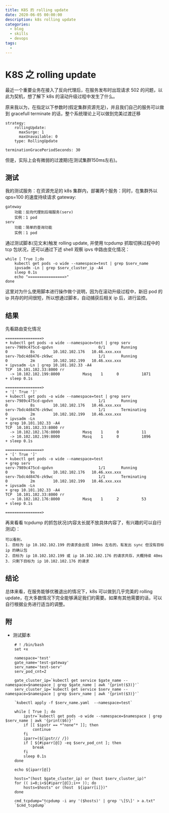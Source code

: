 ```yaml
---
title: K8S 的 rolling update
date: 2020-06-05 00:00:00
description: k8s rolling update
categories: 
  - blog
  - skills
  - devops
tags: 
  - 
---
```


# K8S 之 rolling update
最近一个重要业务在接入了反向代理后，在服务发布时出现请求 502 的问题，以此为契机，想了解下 k8s 的滚动升级过程中发生了什么。

原来我以为，在指定以下参数时(假定集群资源充足)，并且我们自己的服务可以做到 gracefull terminate 的话，整个系统理论上可以做到完美过渡迁移
```
strategy:
    rollingUpdate:
      maxSurge: 1
      maxUnavailable: 0
    type: RollingUpdate

terminationGracePeriodSeconds: 30
```
但是，实际上会有微弱的过渡期(在测试集群150ms左右)。

## 测试
我的测试服务：在资源充足的 k8s 集群内，部署两个服务：同时，在集群外以 qps=100 的速度持续请求 gateway:
```
gateway
    功能：反向代理到后端服务(serv)
    实例：1 pod
serv
    功能：简单的查询功能
    实例：1 pod
```

通过测试脚本(见文末)触发 rolling update, 并使用 tcpdump 抓取切换过程中的 tcp 包状况，还可以通过下述 shell 观察 ipvs 中路由变化情况：
```
while [ True ];do
    kubectl get pods -o wide --namespace=test | grep $serv_name
    ipvsadm -Ln | grep $serv_cluster_ip -A4
    sleep 0.1s
    echo "================>"
done
```

这里对为什么使用脚本进行操作做个说明，因为在滚动升级过程中，新旧 pod 的 ip 共存的时间很短，所以想通过脚本，自动捕获后相关 ip 后，进行监控。

## 结果
先看路由变化情况
```
================>
+ kubectl get pods -o wide --namespace=test | grep serv
serv-7989c475cd-qpdvn                    0/1       Running            0          8s        10.102.102.176   10.46.xxx.xxx
serv-7bdc4d8476-zk9wc                    1/1       Running            0          2m        10.102.102.199   10.46.xxx.xxx
+ ipvsadm -Ln | grep 10.101.102.33 -A4
TCP  10.101.102.33:8000 rr
  -> 10.102.102.199:8000          Masq    1      0          1871
+ sleep 0.1s

================>
+ '[' True ']'
+ kubectl get pods -o wide --namespace=test | grep serv
serv-7989c475cd-qpdvn                    1/1       Running            0          8s        10.102.102.176   10.46.xxx.xxx
serv-7bdc4d8476-zk9wc                    1/1       Terminating        0          2m        10.102.102.199   10.46.xxx.xxx
+ ipvsadm -Ln
+ grep 10.101.102.33 -A4
TCP  10.101.102.33:8000 rr
  -> 10.102.102.176:8000          Masq    1      0          11
  -> 10.102.102.199:8000          Masq    1      0          1896
+ sleep 0.1s

================>
+ '[' True ']'
+ kubectl get pods -o wide --namespace=test
+ grep serv
serv-7989c475cd-qpdvn                    1/1       Running            0          9s        10.102.102.176   10.46.xxx.xxx
serv-7bdc4d8476-zk9wc                    1/1       Terminating        0          2m        10.102.102.199   10.46.xxx.xxx
+ ipvsadm -Ln
+ grep 10.101.102.33 -A4
TCP  10.101.102.33:8000 rr
  -> 10.102.102.176:8000          Masq    1      2          53
+ sleep 0.1s

================>
```

再来看看 tcpdump 的抓包状况(内容太长就不放具体内容了，有兴趣的可以自行测试)：
```
可以看到，
1. 目标为 ip 10.102.102.199 的请求会出现 100ms 左右的，有发出 sync 但没有目标 ip 的确认包
2. 目标为 ip 10.102.102.199 或 ip 10.102.102.176 的请求共存，大概持续 40ms
3. 只剩下目标为 ip 10.102.102.176 的请求
```

## 结论
总体来看，在服务能够优雅退出的情况下，k8s 可以做到几乎完美的 rolling update，在大多数情况下完全能够满足我们的需要。如果有其他需要的话，可以自行根据业务进行适当的调整。

## 附
- 测试脚本
```
    # ! /bin/bash
    set +x

    namespace='test'
    gate_name='test-gateway'
    serv_name='test-serv'
    serv_pod_cnt=2

    gate_cluster_ip=`kubectl get service $gate_name --namespace=$namespace | grep $gate_name | awk '{print($3)}'`
    serv_cluster_ip=`kubectl get service $serv_name --namespace=$namespace | grep $serv_name | awk '{print($3)}'`

    `kubectl apply -f $serv_name.yaml  --namespace=test`

    while [ True ]; do
        ipstr=`kubectl get pods -o wide --namespace=$namespace | grep $serv_name | awk '{print($6)}'`
        if [[ $ipstr == *"none"* ]]; then 
            continue
        fi
        iparr=(${ipstr// /})
        if [ ${#iparr[@]} -eq $serv_pod_cnt ]; then
            break
        fi 
        sleep 0.1s
    done

    echo ${iparr[@]}

    hosts="(host $gate_cluster_ip) or (host $serv_cluster_ip)"
    for (( i=0;i<${#iparr[@]};i++ )); do 
        hosts=$hosts" or (host  ${iparr[i]})"
    done

    cmd_tcpdump="tcpdump -i any '($hosts)' | grep '\[S\]' > a.txt"
    `$cmd_tcpdump`

```